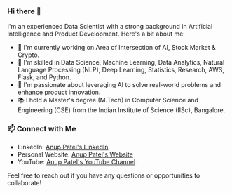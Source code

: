 ### Hi there 👋

I'm an experienced Data Scientist with a strong background in Artificial Intelligence and Product Development. Here's a bit about me:

- 🔭 I'm currently working on Area of Intersection of AI, Stock Market & Crypto.
- 🌱 I'm skilled in Data Science, Machine Learning, Data Analytics, Natural Language Processing (NLP), Deep Learning, Statistics, Research, AWS, Flask, and Python.
- 👯 I'm passionate about leveraging AI to solve real-world problems and enhance product innovation.
- 📚 I hold a Master's degree (M.Tech) in Computer Science and Engineering (CSE) from the Indian Institute of Science (IISc), Bangalore.

### 📫 Connect with Me

- LinkedIn: [Anup Patel's LinkedIn](https://www.linkedin.com/in/anup2328/)
- Personal Website: [Anup Patel's Website](https://anup-patel.github.io)
- YouTube: [Anup Patel's YouTube Channel](https://www.youtube.com/@AnupAI)

Feel free to reach out if you have any questions or opportunities to collaborate!
